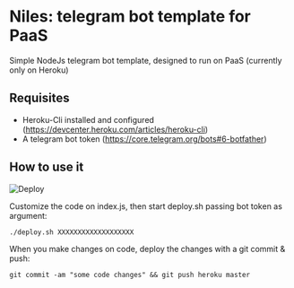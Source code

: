 # Niles: telegram bot template for PaaS

Simple NodeJs telegram bot template, designed to run on PaaS (currently only on Heroku)

## Requisites

- Heroku-Cli installed and configured (https://devcenter.heroku.com/articles/heroku-cli)
- A telegram bot token (https://core.telegram.org/bots#6-botfather)

## How to use it

![Deploy](https://www.andreafortuna.org/wp-content/uploads/2020/01/niles.png)


Customize the code on index.js, then start deploy.sh passing bot token as argument:

```
./deploy.sh XXXXXXXXXXXXXXXXXXX
```

When you make changes on code, deploy the changes with a git commit & push:

```
git commit -am "some code changes" && git push heroku master

